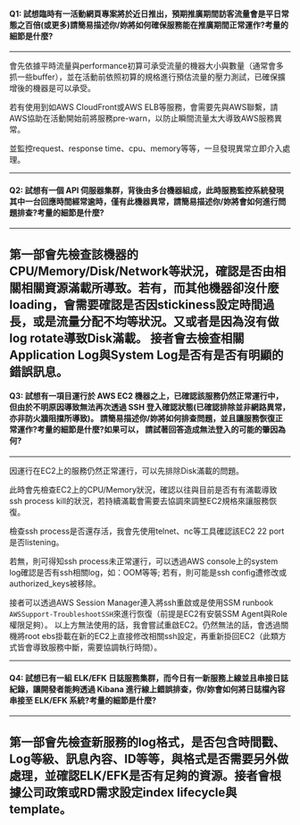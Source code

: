 #### Q1: 試想臨時有一活動網頁專案將於近日推出，預期推廣期間訪客流量會是平日常態之百倍(或更多)請簡易描述你/妳將如何確保服務能在推廣期間正常運作?考量的細節是什麼?
---
會先依據平時流量與performance初算可承受流量的機器大小與數量（通常會多抓一些buffer），並在活動前依照初算的規格進行預估流量的壓力測試，已確保擴增後的機器是可以承受。

若有使用到如AWS CloudFront或AWS ELB等服務，會需要先與AWS聯繫，請AWS協助在活動開始前將服務pre-warn，以防止瞬間流量太大導致AWS服務異常。

並監控request、response time、cpu、memory等等，一旦發現異常立即介入處理。

---
#### Q2: 試想有一個 API 伺服器集群，背後由多台機器組成，此時服務監控系統發現其中一台回應時間經常逾時，僅有此機器異常，請簡易描述你/妳將會如何進行問題排查?考量的細節是什麼?
---
第一部會先檢查該機器的CPU/Memory/Disk/Network等狀況，確認是否由相關相關資源滿載所導致。若有，而其他機器卻沒什麼loading，會需要確認是否因stickiness設定時間過長，或是流量分配不均等狀況。又或者是因為沒有做log rotate導致Disk滿載。
接者會去檢查相關Application Log與System Log是否有是否有明顯的錯誤訊息。
---
#### Q3: 試想有一項目運行於 AWS EC2 機器之上，已確認該服務仍然正常運行中，但由於不明原因導致無法再次透過 SSH 登入確認狀態(已確認排除並非網路異常，亦非防火牆阻擋所導致)。 請簡易描述你/妳將如何排查問題，並且讓服務恢復正常運作?考量的細節是什麼?如果可以， 請試著回答造成無法登入的可能的肇因為何?
---
因運行在EC2上的服務仍然正常運行，可以先排除Disk滿載的問題。

此時會先檢查EC2上的CPU/Memory狀況，確認以往與目前是否有有滿載導致 ssh process kill的狀況，若持續滿載會需要去協調來調整EC2規格來讓服務恢復。

檢查ssh process是否還存活，我會先使用telnet、nc等工具確認該EC2 22 port是否listening。

若無，則可得知ssh process未正常運行，可以透過AWS console上的system log確認是否有ssh相關log，如：OOM等等; 若有，則可能是ssh config遭修改或authorized_keys被移除。

接者可以透過AWS Session Manager連入將ssh重啟或是使用SSM runbook `AWSSupport-TroubleshootSSH`來進行恢復（前提是EC2有安裝SSM Agent與Role權限足夠）。
以上方無法使用的話，我會嘗試重啟EC2。仍然無法的話，會透過關機將root ebs掛載在新的EC2上直接修改相關ssh設定，再重新掛回EC2（此類方式皆會導致服務中斷，需要協調執行時間）。

---
#### Q4: 試想已有一組 ELK/EFK 日誌服務集群，而今日有一新服務上線並且串接日誌紀錄，讓開發者能夠透過 Kibana 進行線上錯誤排查，你/妳會如何將日誌檔內容串接至 ELK/EFK 系統?考量的細節是什麼?
---
第一部會先檢查新服務的log格式，是否包含時間戳、Log等級、訊息內容、ID等等，與格式是否需要另外做處理，並確認ELK/EFK是否有足夠的資源。接者會根據公司政策或RD需求設定index lifecycle與template。
---